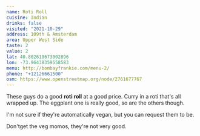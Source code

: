 ```yaml
---
name: Roti Roll
cuisine: Indian
drinks: false
visited: "2021-10-29"
address: 109th & Amsterdam
area: Upper West Side
taste: 2
value: 2
lat: 40.802610673002896
lon: -73.96438359558583
menu: http://bombayfrankie.com/menu-2/
phone: "+12126661500"
osm: https://www.openstreetmap.org/node/2761677767
---
```


These guys do a good **roti roll** at a good price. Curry in a roti that's all wrapped up. The eggplant one is really good, so are the others though.

I'm not sure if they're automatically vegan, but you can request them to be.

Don'tget the veg momos, they're not very good.
